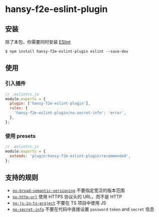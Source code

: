 # hansy-f2e-eslint-plugin

## 安装

除了本包，你需要同时安装 [ESlint](https://eslint.org/)

```shell
$ npm install hansy-f2e-eslint-plugin eslint --save-dev
```

## 使用

### 引入插件

```js
// .eslintrc.js
module.exports = {
  plugin: ['hansy-f2e-eslint-plugin'],
  rules: {
    'hansy-f2e-eslint-plugin/no-secret-info': 'error',
  },
};
```

### 使用 presets

```js
// .eslintrc.js
module.exports = {
  extends: 'plugin:hansy-f2e-eslint-plugin/recommended',
};
```

## 支持的规则

- [`no-broad-semantic-versioning`](https://github.com/hanshunyao/f2e-spec/plugin/no-broad-semantic-versioning.html) 不要指定宽泛的版本范围
- [`no-http-url`](https://github.com/hanshunyao/f2e-spec/plugin/no-http-url.html) 使用 HTTPS 协议头的 URL，而不是 HTTP
- [`no-js-in-ts-project`](https://github.com/hanshunyao/f2e-spec/plugin/no-js-in-ts-project.html) 不要在 TS 项目中使用 JS
- [`no-secret-info`](https://github.com/hanshunyao/f2e-spec/plugin/no-secret-info.html) 不要在代码中直接设置 `password` `token` and `secret` 信息
